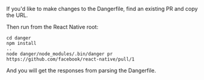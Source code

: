 If you'd like to make changes to the Dangerfile, find an existing PR and copy the URL.		
		
Then run from the React Native root:		

```
cd danger
npm install
..
node danger/node_modules/.bin/danger pr https://github.com/facebook/react-native/pull/1		
```

And you will get the responses from parsing the Dangerfile.
